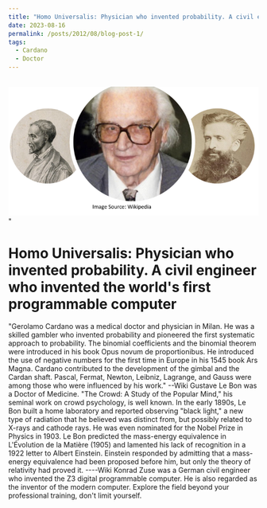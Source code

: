 ```yaml
---
title: "Homo Universalis: Physician who invented probability. A civil engineer who invented the world's first programmable computer"
date: 2023-08-16
permalink: /posts/2012/08/blog-post-1/
tags:
  - Cardano
  - Doctor
---
```

<br>
<img src='/images/uni.png'>"

Homo Universalis: Physician who invented probability. A civil engineer who invented the world's first programmable computer
======

"Gerolamo Cardano was a medical doctor and physician in Milan. He was a skilled gambler who invented probability and pioneered the first systematic approach to probability. The binomial coefficients and the binomial theorem were introduced in his book Opus novum de proportionibus. He introduced the use of negative numbers for the first time in Europe in his 1545 book Ars Magna. Cardano contributed to the development of the gimbal and the Cardan shaft. Pascal, Fermat, Newton, Leibniz, Lagrange, and Gauss were among those who were influenced by his work." --Wiki
Gustave Le Bon was a Doctor of Medicine. "The Crowd: A Study of the Popular Mind," his seminal work on crowd psychology, is well known. In the early 1890s, Le Bon built a home laboratory and reported observing "black light," a new type of radiation that he believed was distinct from, but possibly related to X-rays and cathode rays. He was even nominated for the Nobel Prize in Physics in 1903. Le Bon predicted the mass-energy equivalence in L'Évolution de la Matière (1905) and lamented his lack of recognition in a 1922 letter to Albert Einstein. Einstein responded by admitting that a mass-energy equivalence had been proposed before him, but only the theory of relativity had proved it. ----Wiki
Konrad Zuse was a German civil engineer who invented the Z3 digital programmable computer. He is also regarded as the inventor of the modern computer.
Explore the field beyond your professional training, don't limit yourself. 
